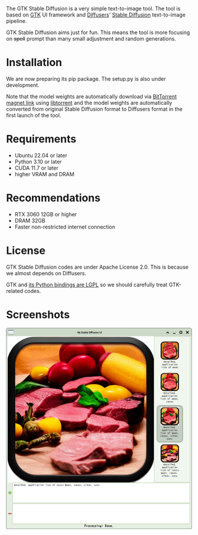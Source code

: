 The GTK Stable Diffusion is a very simple text-to-image tool. The tool is based on [GTK](https://en.wikipedia.org/wiki/GTK) UI framework and [Diffusers](https://github.com/huggingface/diffusers)' [Stable Diffusion](https://en.wikipedia.org/wiki/Stable_Diffusion) text-to-image pipeline.

GTK Stable Diffusion aims just for fun. This means the tool is more focusing on ~~spell~~ prompt than many small adjustment and random generations.

Installation
============
We are now preparing its pip package. The setup.py is also under development.
<!--
```bash
pip install git+https://github.com/nazodane/gtk_stable_diffusion.git
```
```bash
pip install gtk_stable_diffusion
```
-->


Note that the model weights are automatically download via [BitTorrent magnet link](https://en.wikipedia.org/wiki/Magnet_URI_scheme) using [libtorrent](https://en.wikipedia.org/wiki/Libtorrent) and the model weights are automatically converted from original Stable Diffusion format to Diffusers format in the first launch of the tool.

Requirements
============
* Ubuntu 22.04 or later
* Python 3.10 or later
* CUDA 11.7 or later
* higher VRAM and DRAM

Recommendations
===============
* RTX 3060 12GB or higher
* DRAM 32GB
* Faster non-restricted internet connection

License
=======
GTK Stable Diffusion codes are under Apache License 2.0. This is because we almost depends on Diffusers.

GTK and [its Python bindings are LGPL](https://www.gtk.org/docs/language-bindings/python) so we should carefully treat GTK-related codes.

Screenshots
===========
![Screenshot Image](screenshot.png)



